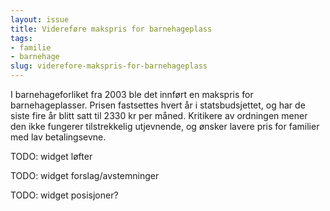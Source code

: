 ```yaml
---
layout: issue
title: Videreføre makspris for barnehageplass
tags:
- familie
- barnehage
slug: viderefore-makspris-for-barnehageplass
---
```


I barnehageforliket fra 2003 ble det innført en makspris for barnehageplasser. Prisen fastsettes hvert år i statsbudsjettet, og har de siste fire år blitt satt til 2330 kr per måned. Kritikere av ordningen mener den ikke fungerer tilstrekkelig utjevnende, og ønsker lavere pris for familier med lav betalingsevne.

TODO: widget løfter

TODO: widget forslag/avstemninger

TODO: widget posisjoner?

